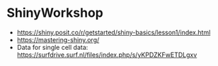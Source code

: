 # ShinyWorkshop

- https://shiny.posit.co/r/getstarted/shiny-basics/lesson1/index.html
- https://mastering-shiny.org/
- Data for single cell data: https://surfdrive.surf.nl/files/index.php/s/yKPDZKFwETDLgxv
